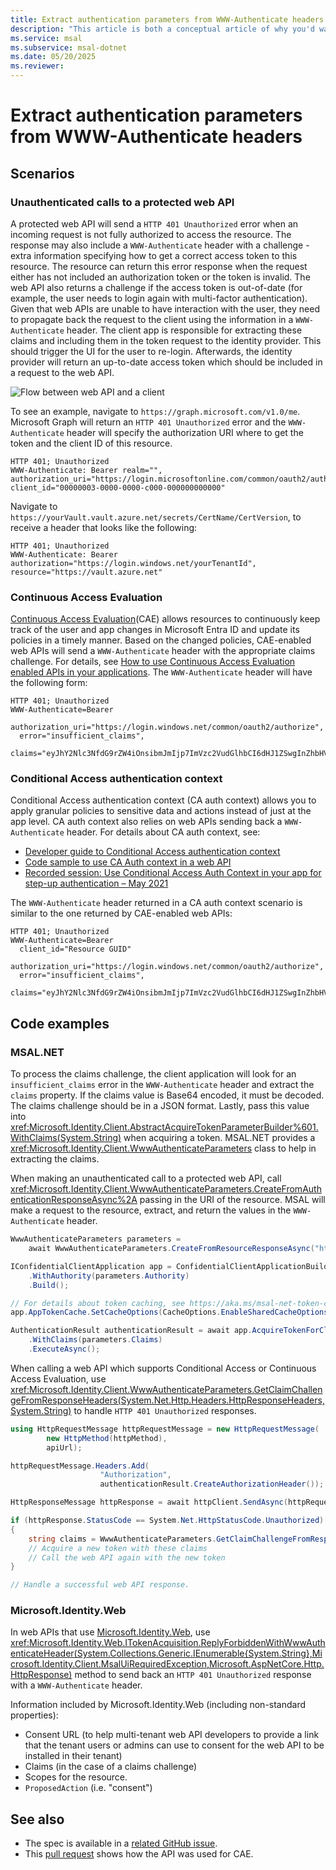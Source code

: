 ```yaml
---
title: Extract authentication parameters from WWW-Authenticate headers
description: "This article is both a conceptual article of why you'd want to get information from WWW-authenticate headers, and how to do it."
ms.service: msal
ms.subservice: msal-dotnet
ms.date: 05/20/2025
ms.reviewer: 
---
```


# Extract authentication parameters from WWW-Authenticate headers

## Scenarios

### Unauthenticated calls to a protected web API

A protected web API will send a `HTTP 401 Unauthorized` error when an incoming request is not fully authorized to access the resource. The response may also include a `WWW-Authenticate` header with a challenge - extra information specifying how to get a correct access token to this resource. The resource can return this error response when the request either has not included an authorization token or the token is invalid. The web API also returns a challenge if the access token is out-of-date (for example, the user needs to login again with multi-factor authentication). Given that web APIs are unable to have interaction with the user, they need to propagate back the request to the client using the information in a `WWW-Authenticate` header. The client app is responsible for extracting these claims and including them in the token request to the identity provider. This should trigger the UI for the user to re-login. Afterwards, the identity provider will return an up-to-date access token which should be included in a request to the web API.

![Flow between web API and a client](../media/auth-parameters-diagram.png)

To see an example, navigate to `https://graph.microsoft.com/v1.0/me`. Microsoft Graph will return an `HTTP 401 Unauthorized` error and the `WWW-Authenticate` header will specify the authorization URI where to get the token and the client ID of this resource.

  ```text
  HTTP 401; Unauthorized
  WWW-Authenticate: Bearer realm="", authorization_uri="https://login.microsoftonline.com/common/oauth2/authorize", client_id="00000003-0000-0000-c000-000000000000"
  ```

Navigate to `https://yourVault.vault.azure.net/secrets/CertName/CertVersion`, to receive a header that looks like the following:

  ```text
  HTTP 401; Unauthorized
  WWW-Authenticate: Bearer authorization="https://login.windows.net/yourTenantId", resource="https://vault.azure.net"
  ```

### Continuous Access Evaluation

[Continuous Access Evaluation](/azure/active-directory/conditional-access/concept-continuous-access-evaluation)(CAE) allows resources to continuously keep track of the user and app changes in Microsoft Entra ID and update its policies in a timely manner. Based on the changed policies, CAE-enabled web APIs will send a `WWW-Authenticate` header with the appropriate claims challenge. For details, see [How to use Continuous Access Evaluation enabled APIs in your applications](/azure/active-directory/develop/app-resilience-continuous-access-evaluation). The `WWW-Authenticate` header will have the following form:

```text
HTTP 401; Unauthorized
WWW-Authenticate=Bearer
  authorization_uri="https://login.windows.net/common/oauth2/authorize",
  error="insufficient_claims",
  claims="eyJhY2Nlc3NfdG9rZW4iOnsibmJmIjp7ImVzc2VudGlhbCI6dHJ1ZSwgInZhbHVlIjoiMTYwNDEwNjY1MSJ9fX0="
```

### Conditional Access authentication context

Conditional Access authentication context (CA auth context) allows you to apply granular policies to sensitive data and actions instead of just at the app level. CA auth context also relies on web APIs sending back a `WWW-Authenticate` header. For details about CA auth context, see:

- [Developer guide to Conditional Access authentication context](/azure/active-directory/develop/developer-guide-conditional-access-authentication-context)
- [Code sample to use CA Auth context in a web API](https://github.com/Azure-Samples/ms-identity-ca-auth-context/blob/main/README.md)
- [Recorded session: Use Conditional Access Auth Context in your app for step-up authentication – May 2021](https://www.youtube.com/watch?v=_iO7CfoktTY)

The `WWW-Authenticate` header returned in a CA auth context scenario is similar to the one returned by CAE-enabled web APIs:

```text
HTTP 401; Unauthorized
WWW-Authenticate=Bearer
  client_id="Resource GUID"
  authorization_uri="https://login.windows.net/common/oauth2/authorize",
  error="insufficient_claims",
  claims="eyJhY2Nlc3NfdG9rZW4iOnsibmJmIjp7ImVzc2VudGlhbCI6dHJ1ZSwgInZhbHVlIjoiMTYwNDEwNjY1MSJ9fX0="
```

## Code examples

### MSAL.NET

To process the claims challenge, the client application will look for an `insufficient_claims` error in the `WWW-Authenticate` header and extract the `claims` property. If the claims value is Base64 encoded, it must be decoded. The claims challenge should be in a JSON format. Lastly, pass this value into <xref:Microsoft.Identity.Client.AbstractAcquireTokenParameterBuilder%601.WithClaims(System.String)> when acquiring a token. MSAL.NET provides a <xref:Microsoft.Identity.Client.WwwAuthenticateParameters> class to help in extracting the claims.

When making an unauthenticated call to a protected web API, call <xref:Microsoft.Identity.Client.WwwAuthenticateParameters.CreateFromAuthenticationResponseAsync%2A> passing in the URI of the resource. MSAL will make a request to the resource, extract, and return the values in the `WWW-Authenticate` header.

```csharp
WwwAuthenticateParameters parameters = 
    await WwwAuthenticateParameters.CreateFromResourceResponseAsync("https://yourVault.vault.azure.net/secrets/secret/version");

IConfidentialClientApplication app = ConfidentialClientApplicationBuilder.Create(clientId)
    .WithAuthority(parameters.Authority)     
    .Build();

// For details about token caching, see https://aka.ms/msal-net-token-cache-serialization .
app.AppTokenCache.SetCacheOptions(CacheOptions.EnableSharedCacheOptions);

AuthenticationResult authenticationResult = await app.AcquireTokenForClient(new[] {"scope") // You should already know the scope in advance.
    .WithClaims(parameters.Claims)
    .ExecuteAsync();
```

When calling a web API which supports Conditional Access or Continuous Access Evaluation, use <xref:Microsoft.Identity.Client.WwwAuthenticateParameters.GetClaimChallengeFromResponseHeaders(System.Net.Http.Headers.HttpResponseHeaders,System.String)> to handle `HTTP 401 Unauthorized` responses.

```csharp
using HttpRequestMessage httpRequestMessage = new HttpRequestMessage(
        new HttpMethod(httpMethod),
        apiUrl);

httpRequestMessage.Headers.Add(
                    "Authorization",
                    authenticationResult.CreateAuthorizationHeader());

HttpResponseMessage httpResponse = await httpClient.SendAsync(httpRequestMessage).ConfigureAwait(false);

if (httpResponse.StatusCode == System.Net.HttpStatusCode.Unauthorized)
{
    string claims = WwwAuthenticateParameters.GetClaimChallengeFromResponseHeaders(httpResponse.Headers);
    // Acquire a new token with these claims
    // Call the web API again with the new token
}

// Handle a successful web API response.
```

### Microsoft.Identity.Web

In web APIs that use [Microsoft.Identity.Web](/entra/msal/dotnet/microsoft-identity-web/), use <xref:Microsoft.Identity.Web.ITokenAcquisition.ReplyForbiddenWithWwwAuthenticateHeader(System.Collections.Generic.IEnumerable{System.String},Microsoft.Identity.Client.MsalUiRequiredException,Microsoft.AspNetCore.Http.HttpResponse)> method to send back an `HTTP 401 Unauthorized` response with a `WWW-Authenticate` header.

Information included by Microsoft.Identity.Web (including non-standard properties):

- Consent URL (to help multi-tenant web API developers to provide a link that the tenant users or admins can use to consent for the web API to be installed in their tenant)
- Claims (in the case of a claims challenge)
- Scopes for the resource.
- `ProposedAction` (i.e. "consent")

## See also

- The spec is available in a [related GitHub issue](https://github.com/AzureAD/microsoft-authentication-library-for-dotnet/issues/2679).
- This [pull request](https://github.com/Azure-Samples/active-directory-aspnetcore-webapp-openidconnect-v2/pull/512) shows how the API was used for CAE.
